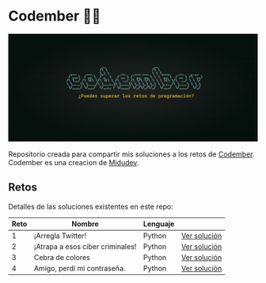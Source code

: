 # Codember 👨‍💻

![Codember](./assets/codember.webp)

Repositorio creada para compartir mis soluciones a los retos de [Codember](https://codember.dev/). Codember es una creacion de [Midudev](https://github.com/midudev).

## Retos

Detalles de las soluciones existentes en este repo:

| Reto     | Nombre                           | Lenguaje            |                                |
| -------- | -------------------------------- | ------------------- | ------------------------------ |
| 1        | ¡Arregla Twitter!                | Python              | [Ver solución](./challenge01/) |
| 2        | ¡Atrapa a esos ciber criminales! | Python              | [Ver solución](./challenge02/) |
| 3        | Cebra de colores                 | Python              | [Ver solución](./challenge03/) |
| 4        | Amigo, perdí mi contraseña.      | Python              | [Ver solución](./challenge04/) |
